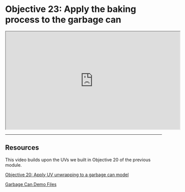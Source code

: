 # Objective 23: Apply the baking process to the garbage can

<p><iframe src="https://www.youtube.com/embed/EC15xyWu-rU" width="560" height="315" allowfullscreen="allowfullscreen" allow="accelerometer; autoplay; clipboard-write; encrypted-media; gyroscope; picture-in-picture"></iframe></p>
<hr>
<h2>Resources</h2>
<p>This video builds upon the UVs we built in Objective 20 of the previous module.</p>
<p><a title="Objective 20: Apply UV unwrapping to a garbage can model" href="https://vertexschool.instructure.com/courses/14/pages/objective-20-apply-uv-unwrapping-to-a-garbage-can-model" data-api-endpoint="https://vertexschool.instructure.com/api/v1/courses/14/pages/objective-20-apply-uv-unwrapping-to-a-garbage-can-model" data-api-returntype="Page">Objective 20: Apply UV unwrapping to a garbage can model</a></p>
<p><a href="https://www.dropbox.com/s/xegu9b4d04ro900/GarbageCan_UV-Demo.zip">Garbage Can Demo Files</a></p>